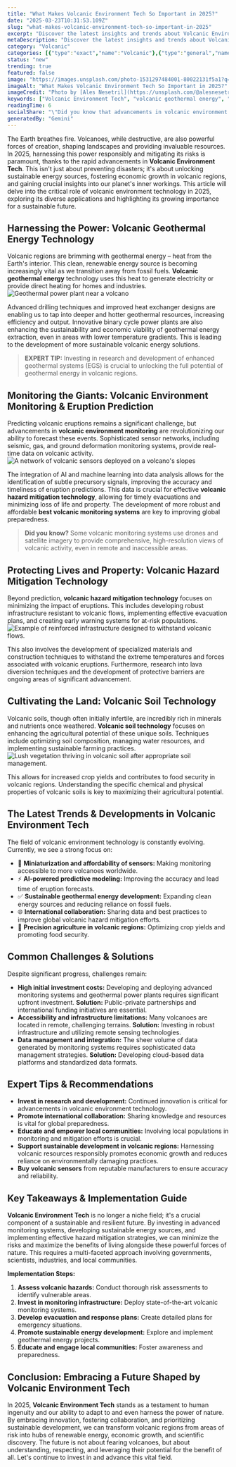 ```yaml
---
title: "What Makes Volcanic Environment Tech So Important in 2025?"
date: "2025-03-23T10:31:53.109Z"
slug: "what-makes-volcanic-environment-tech-so-important-in-2025"
excerpt: "Discover the latest insights and trends about Volcanic Environment Tech. This comprehensive guide covers everything you need to know about Volcanic Environment Tech in 2025."
metaDescription: "Discover the latest insights and trends about Volcanic Environment Tech. This comprehensive guide covers everything you need to know about Volcanic Environ..."
category: "Volcanic"
categories: [{"type":"exact","name":"Volcanic"},{"type":"general","name":"Environmental Science"},{"type":"medium","name":"Hazard Monitoring"},{"type":"specific","name":"Sensor Networks"},{"type":"niche","name":"Gas Detection"}]
status: "new"
trending: true
featured: false
image: "https://images.unsplash.com/photo-1531297484001-80022131f5a1?q=85&w=1200&fit=max&fm=webp&auto=compress"
imageAlt: "What Makes Volcanic Environment Tech So Important in 2025?"
imageCredit: "Photo by [Ales Nesetril](https://unsplash.com/@alesnesetril) on Unsplash"
keywords: ["Volcanic Environment Tech", "volcanic geothermal energy", "volcanic environment monitoring", "geothermal energy technology", "volcanic eruption prediction", "volcanic soil technology", "sustainable volcanic energy", "volcanic hazard mitigation technology", "best volcanic monitoring systems", "buy volcanic sensors"]
readingTime: 6
socialShare: "\"Did you know that advancements in volcanic environment tech are not only helping us predict eruptions but also unlock sustainable geothermal energy?  The future of volcanic regions is cleaner and safer than ever before.\""
generatedBy: "Gemini"
---
```




The Earth breathes fire.  Volcanoes, while destructive, are also powerful forces of creation, shaping landscapes and providing invaluable resources.  In 2025, harnessing this power responsibly and mitigating its risks is paramount, thanks to the rapid advancements in **Volcanic Environment Tech**.  This isn't just about preventing disasters; it's about unlocking sustainable energy sources, fostering economic growth in volcanic regions, and gaining crucial insights into our planet's inner workings. This article will delve into the critical role of volcanic environment technology in 2025, exploring its diverse applications and highlighting its growing importance for a sustainable future.

## Harnessing the Power: Volcanic Geothermal Energy Technology

Volcanic regions are brimming with geothermal energy – heat from the Earth's interior.  This clean, renewable energy source is becoming increasingly vital as we transition away from fossil fuels.  **Volcanic geothermal energy** technology uses this heat to generate electricity or provide direct heating for homes and industries.  ![Geothermal power plant near a volcano](https://images.unsplash.com/photo-1531297484001-80022131f5a1?q=85&w=1200&fit=max&fm=webp&auto=compress)

Advanced drilling techniques and improved heat exchanger designs are enabling us to tap into deeper and hotter geothermal resources, increasing efficiency and output.  Innovative binary cycle power plants are also enhancing the sustainability and economic viability of geothermal energy extraction, even in areas with lower temperature gradients.  This is leading to the development of more sustainable volcanic energy solutions.

> **EXPERT TIP:** Investing in research and development of enhanced geothermal systems (EGS) is crucial to unlocking the full potential of geothermal energy in volcanic regions.

## Monitoring the Giants: Volcanic Environment Monitoring & Eruption Prediction

Predicting volcanic eruptions remains a significant challenge, but advancements in **volcanic environment monitoring** are revolutionizing our ability to forecast these events.  Sophisticated sensor networks, including seismic, gas, and ground deformation monitoring systems, provide real-time data on volcanic activity. ![A network of volcanic sensors deployed on a volcano's slopes](https://images.unsplash.com/photo-1526374965328-7f61d4dc18c5?q=85&w=1200&fit=max&fm=webp&auto=compress)

The integration of AI and machine learning into data analysis allows for the identification of subtle precursory signals, improving the accuracy and timeliness of eruption predictions. This data is crucial for effective **volcanic hazard mitigation technology**, allowing for timely evacuations and minimizing loss of life and property.  The development of more robust and affordable **best volcanic monitoring systems** are key to improving global preparedness.

> **Did you know?** Some volcanic monitoring systems use drones and satellite imagery to provide comprehensive, high-resolution views of volcanic activity, even in remote and inaccessible areas.

## Protecting Lives and Property: Volcanic Hazard Mitigation Technology

Beyond prediction, **volcanic hazard mitigation technology** focuses on minimizing the impact of eruptions.  This includes developing robust infrastructure resistant to volcanic flows, implementing effective evacuation plans, and creating early warning systems for at-risk populations.  ![Example of reinforced infrastructure designed to withstand volcanic flows.](https://images.unsplash.com/photo-1487017159836-4e23ece2e4cf?q=85&w=1200&fit=max&fm=webp&auto=compress)

This also involves the development of specialized materials and construction techniques to withstand the extreme temperatures and forces associated with volcanic eruptions.  Furthermore, research into lava diversion techniques and the development of protective barriers are ongoing areas of significant advancement.

## Cultivating the Land: Volcanic Soil Technology

Volcanic soils, though often initially infertile, are incredibly rich in minerals and nutrients once weathered.  **Volcanic soil technology** focuses on enhancing the agricultural potential of these unique soils.  Techniques include optimizing soil composition, managing water resources, and implementing sustainable farming practices. ![Lush vegetation thriving in volcanic soil after appropriate soil management.](https://images.unsplash.com/photo-1486475554424-2fa50cd59f18?q=85&w=1200&fit=max&fm=webp&auto=compress)

This allows for increased crop yields and contributes to food security in volcanic regions.  Understanding the specific chemical and physical properties of volcanic soils is key to maximizing their agricultural potential.

## The Latest Trends & Developments in Volcanic Environment Tech

The field of volcanic environment technology is constantly evolving.  Currently, we see a strong focus on:

* 🔑 **Miniaturization and affordability of sensors:**  Making monitoring accessible to more volcanoes worldwide.
* ⚡ **AI-powered predictive modeling:** Improving the accuracy and lead time of eruption forecasts.
* ✅ **Sustainable geothermal energy development:** Expanding clean energy sources and reducing reliance on fossil fuels.
* 🌐 **International collaboration:** Sharing data and best practices to improve global volcanic hazard mitigation efforts.
* 🌱 **Precision agriculture in volcanic regions:** Optimizing crop yields and promoting food security.

## Common Challenges & Solutions

Despite significant progress, challenges remain:

* **High initial investment costs:**  Developing and deploying advanced monitoring systems and geothermal power plants requires significant upfront investment.  **Solution:**  Public-private partnerships and international funding initiatives are essential.
* **Accessibility and infrastructure limitations:** Many volcanoes are located in remote, challenging terrains.  **Solution:**  Investing in robust infrastructure and utilizing remote sensing technologies.
* **Data management and integration:**  The sheer volume of data generated by monitoring systems requires sophisticated data management strategies.  **Solution:**  Developing cloud-based data platforms and standardized data formats.

## Expert Tips & Recommendations

* **Invest in research and development:** Continued innovation is critical for advancements in volcanic environment technology.
* **Promote international collaboration:** Sharing knowledge and resources is vital for global preparedness.
* **Educate and empower local communities:**  Involving local populations in monitoring and mitigation efforts is crucial.
* **Support sustainable development in volcanic regions:**  Harnessing volcanic resources responsibly promotes economic growth and reduces reliance on environmentally damaging practices.
* **Buy volcanic sensors** from reputable manufacturers to ensure accuracy and reliability.

## Key Takeaways & Implementation Guide

**Volcanic Environment Tech** is no longer a niche field; it's a crucial component of a sustainable and resilient future.  By investing in advanced monitoring systems, developing sustainable energy sources, and implementing effective hazard mitigation strategies, we can minimize the risks and maximize the benefits of living alongside these powerful forces of nature.  This requires a multi-faceted approach involving governments, scientists, industries, and local communities.

**Implementation Steps:**

1. **Assess volcanic hazards:** Conduct thorough risk assessments to identify vulnerable areas.
2. **Invest in monitoring infrastructure:** Deploy state-of-the-art volcanic monitoring systems.
3. **Develop evacuation and response plans:** Create detailed plans for emergency situations.
4. **Promote sustainable energy development:** Explore and implement geothermal energy projects.
5. **Educate and engage local communities:**  Foster awareness and preparedness.

## Conclusion: Embracing a Future Shaped by Volcanic Environment Tech

In 2025, **Volcanic Environment Tech** stands as a testament to human ingenuity and our ability to adapt to and even harness the power of nature.  By embracing innovation, fostering collaboration, and prioritizing sustainable development, we can transform volcanic regions from areas of risk into hubs of renewable energy, economic growth, and scientific discovery.  The future is not about fearing volcanoes, but about understanding, respecting, and leveraging their potential for the benefit of all.  Let's continue to invest in and advance this vital field.

